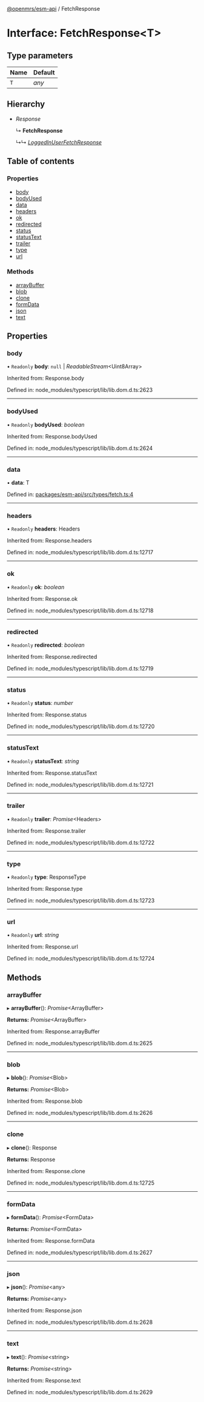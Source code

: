 [@openmrs/esm-api](../API.md) / FetchResponse

# Interface: FetchResponse<T\>

## Type parameters

| Name | Default |
| :------ | :------ |
| `T` | *any* |

## Hierarchy

* *Response*

  ↳ **FetchResponse**

  ↳↳ [*LoggedInUserFetchResponse*](loggedinuserfetchresponse.md)

## Table of contents

### Properties

- [body](fetchresponse.md#body)
- [bodyUsed](fetchresponse.md#bodyused)
- [data](fetchresponse.md#data)
- [headers](fetchresponse.md#headers)
- [ok](fetchresponse.md#ok)
- [redirected](fetchresponse.md#redirected)
- [status](fetchresponse.md#status)
- [statusText](fetchresponse.md#statustext)
- [trailer](fetchresponse.md#trailer)
- [type](fetchresponse.md#type)
- [url](fetchresponse.md#url)

### Methods

- [arrayBuffer](fetchresponse.md#arraybuffer)
- [blob](fetchresponse.md#blob)
- [clone](fetchresponse.md#clone)
- [formData](fetchresponse.md#formdata)
- [json](fetchresponse.md#json)
- [text](fetchresponse.md#text)

## Properties

### body

• `Readonly` **body**: ``null`` \| *ReadableStream*<Uint8Array\>

Inherited from: Response.body

Defined in: node_modules/typescript/lib/lib.dom.d.ts:2623

___

### bodyUsed

• `Readonly` **bodyUsed**: *boolean*

Inherited from: Response.bodyUsed

Defined in: node_modules/typescript/lib/lib.dom.d.ts:2624

___

### data

• **data**: T

Defined in: [packages/esm-api/src/types/fetch.ts:4](https://github.com/openmrs/openmrs-esm-core/blob/master/packages/esm-api/src/types/fetch.ts#L4)

___

### headers

• `Readonly` **headers**: Headers

Inherited from: Response.headers

Defined in: node_modules/typescript/lib/lib.dom.d.ts:12717

___

### ok

• `Readonly` **ok**: *boolean*

Inherited from: Response.ok

Defined in: node_modules/typescript/lib/lib.dom.d.ts:12718

___

### redirected

• `Readonly` **redirected**: *boolean*

Inherited from: Response.redirected

Defined in: node_modules/typescript/lib/lib.dom.d.ts:12719

___

### status

• `Readonly` **status**: *number*

Inherited from: Response.status

Defined in: node_modules/typescript/lib/lib.dom.d.ts:12720

___

### statusText

• `Readonly` **statusText**: *string*

Inherited from: Response.statusText

Defined in: node_modules/typescript/lib/lib.dom.d.ts:12721

___

### trailer

• `Readonly` **trailer**: *Promise*<Headers\>

Inherited from: Response.trailer

Defined in: node_modules/typescript/lib/lib.dom.d.ts:12722

___

### type

• `Readonly` **type**: ResponseType

Inherited from: Response.type

Defined in: node_modules/typescript/lib/lib.dom.d.ts:12723

___

### url

• `Readonly` **url**: *string*

Inherited from: Response.url

Defined in: node_modules/typescript/lib/lib.dom.d.ts:12724

## Methods

### arrayBuffer

▸ **arrayBuffer**(): *Promise*<ArrayBuffer\>

**Returns:** *Promise*<ArrayBuffer\>

Inherited from: Response.arrayBuffer

Defined in: node_modules/typescript/lib/lib.dom.d.ts:2625

___

### blob

▸ **blob**(): *Promise*<Blob\>

**Returns:** *Promise*<Blob\>

Inherited from: Response.blob

Defined in: node_modules/typescript/lib/lib.dom.d.ts:2626

___

### clone

▸ **clone**(): Response

**Returns:** Response

Inherited from: Response.clone

Defined in: node_modules/typescript/lib/lib.dom.d.ts:12725

___

### formData

▸ **formData**(): *Promise*<FormData\>

**Returns:** *Promise*<FormData\>

Inherited from: Response.formData

Defined in: node_modules/typescript/lib/lib.dom.d.ts:2627

___

### json

▸ **json**(): *Promise*<any\>

**Returns:** *Promise*<any\>

Inherited from: Response.json

Defined in: node_modules/typescript/lib/lib.dom.d.ts:2628

___

### text

▸ **text**(): *Promise*<string\>

**Returns:** *Promise*<string\>

Inherited from: Response.text

Defined in: node_modules/typescript/lib/lib.dom.d.ts:2629
